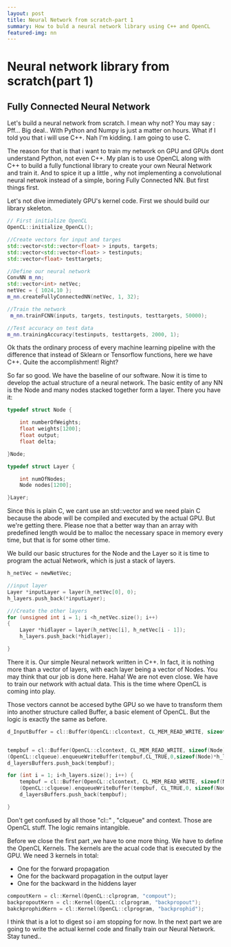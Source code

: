 ```yaml
---
layout: post
title: Neural Network from scratch-part 1
summary: How to buld a neural network library using C++ and OpenCL
featured-img: nn
---
```


# Neural network library from scratch(part 1)

## Fully Connected Neural Network

Let's build a neural network from scratch. I mean why not?
You may say : Pff... Big deal.. With Python and Numpy is just a matter on hours. What if I told you that i will use C++. Nah I'm kidding. I am going to use C.

The reason for that is that i want to train my network on GPU and GPUs dont understand Python, not even C++. My plan is to use OpenCL along with C++ to build a fully functional library to create your own Neural Network and train it. And to spice it up a little , why not implementing a convolutional neural netwok instead of a simple, boring Fully Connected NN. But first things first.

Let's not dive immediately GPU's kernel code. First we should build our library skeleton.

```C++
// First initialize OpenCL
OpenCL::initialize_OpenCL();

//Create vectors for input and targes
std::vector<std::vector<float> > inputs, targets;
std::vector<std::vector<float> > testinputs;
std::vector<float> testtargets;

//Define our neural network
ConvNN m_nn;
std::vector<int> netVec; 
netVec = { 1024,10 };
m_nn.createFullyConnectedNN(netVec, 1, 32);

//Train the network
 m_nn.trainFCNN(inputs, targets, testinputs, testtargets, 50000);

//Test accuracy on test data
m_nn.trainingAccuracy(testinputs, testtargets, 2000, 1);

```

Ok thats the ordinary process of every machine learning pipeline with the difference that instead of Sklearn or Tensorflow functions, here we have C++. Quite the accomplishment! Right? 

So far so good. We have the baseline of our software. Now it is time to develop the actual structure of a neural network. The basic entity of any NN is the Node and many nodes stacked together form a layer. There you have it:

```C++
typedef struct Node {

    int numberOfWeights;
	float weights[1200];
	float output;
	float delta;

}Node;

typedef struct Layer {

	int numOfNodes;
	Node nodes[1200];

}Layer;
```

Since this is plain C, we cant use an std::vector and we need plain C because the abode will be compiled and executed by the actual GPU. But we're getting there.  Please noe that a better way than an array with predefined length would be to malloc the necessary space in memory every time, but that is for some other time.  

We build our basic structures for the Node and the Layer so it is time to program the actual Network, which is just a stack of layers.

```C++
h_netVec = newNetVec;

//input layer
Layer *inputLayer = layer(h_netVec[0], 0);
h_layers.push_back(*inputLayer);

///Create the other layers
for (unsigned int i = 1; i <h_netVec.size(); i++)
{
	Layer *hidlayer = layer(h_netVec[i], h_netVec[i - 1]);
	h_layers.push_back(*hidlayer);

}

```

There it is. Our simple Neural network written in C++. In fact, it is nothing more than a vector of layers, with each layer being a vector of Nodes. You may think that our job is done here. Haha! We are not even close. We have to train our network with actual data. This is the time where OpenCL is coming into play.

Those vectors cannot be accesed bythe GPU so we have to transform them into another structure called Buffer, a basic element of OpenCL. But the logic is exactly the same as before.

```C++
d_InputBuffer = cl::Buffer(OpenCL::clcontext, CL_MEM_READ_WRITE, sizeof(float)*inpdim*inpdim);


tempbuf = cl::Buffer(OpenCL::clcontext, CL_MEM_READ_WRITE, sizeof(Node)*h_layers[0].numOfNodes);
(OpenCL::clqueue).enqueueWriteBuffer(tempbuf,CL_TRUE,0,sizeof(Node)*h_layers[0].numOfNodes,h_layers[0].nodes);
d_layersBuffers.push_back(tempbuf);

for (int i = 1; i<h_layers.size(); i++) {
	tempbuf = cl::Buffer(OpenCL::clcontext, CL_MEM_READ_WRITE, sizeof(Node)*h_layers[i].numOfNodes);
	(OpenCL::clqueue).enqueueWriteBuffer(tempbuf, CL_TRUE,0, sizeof(Node)*h_layers[i].numOfNodes, h_layers[i].nodes);
	d_layersBuffers.push_back(tempbuf);

}

```

Don't get confused by all those "cl::" , "clqueue" and context. Those are OpenCL stuff. The logic remains intangible.

Before we close the first part ,we have to one more thing. We have to define the OpenCL Kernels. The kernels are the acual code that is executed by the GPU.
We need 3 kernels in total:
* One for the forward propagation
* One for the backward propagation in the output layer
* One for the backward in the hiddens layer

```C++
compoutKern = cl::Kernel(OpenCL::clprogram, "compout");
backpropoutKern = cl::Kernel(OpenCL::clprogram, "backpropout");
bakckprophidKern = cl::Kernel(OpenCL::clprogram, "backprophid");

```
I think that is a lot to digest so i am stopping for now. In the next part we are going to write the actual kernel code and finally train our Neural Network. Stay tuned..
